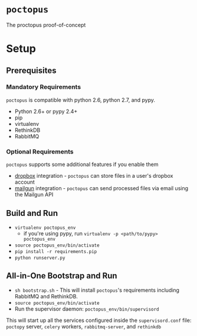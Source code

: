 # `poctopus`
The proctopus proof-of-concept

# Setup

## Prerequisites

### Mandatory Requirements

`poctopus` is compatible with python 2.6, python 2.7, and pypy.

* Python 2.6+ or pypy 2.4+
* pip
* virtualenv
* RethinkDB
* RabbitMQ

### Optional Requirements

`poctopus` supports some additional features if you enable them

* [dropbox](https://dropbox.com) integration - `poctopus` can store files in a user's dropbox account
* [mailgun](https://mailgun.com) integration - `poctopus` can send processed files via email using the Mailgun API

## Build and Run

* `virtualenv poctopus_env`
   * if you're using pypy, run `virtualenv -p <path/to/pypy> poctopus_env`
* `source poctopus_env/bin/activate`
* `pip install -r requirements.pip`
* `python runserver.py`

## All-in-One Bootstrap and Run

* `sh bootstrap.sh` - This will install `poctopus`'s requirements including RabbitMQ and RethinkDB.
* `source poctopus_env/bin/activate`
* Run the supervisor daemon: `poctopus_env/bin/supervisord`

This will start up all the services configured inside the `supervisord.conf` file: `poctopy` server, `celery` workers, `rabbitmq-server`, and `rethinkdb`
